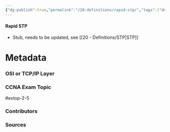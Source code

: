 ```yaml
---
{"dg-publish":true,"permalink":"/20-definitions/rapid-stp/","tags":["defs_ccna"]}
---
```


#### Rapid STP
- Stub, needs to be updated, see [[20 - Definitions/STP\|STP]]






# Metadata
### OSI or TCP/IP Layer

### CCNA Exam Topic
#extop-2-5 
### Contributors

### Sources
